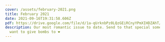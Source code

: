 ```yaml
---
cover: /assets/february-2021.png
title: February 2021
date: 2021-09-16T19:31:58.606Z
pdf: https://drive.google.com/file/d/1a-qUrknbPz0LQzGEiRCnyYPmXIHDZAhT/view?usp=sharing
description: Our most romantic issue to date. Send to that special someone you
  want to give bombs to ❤️
---
```

